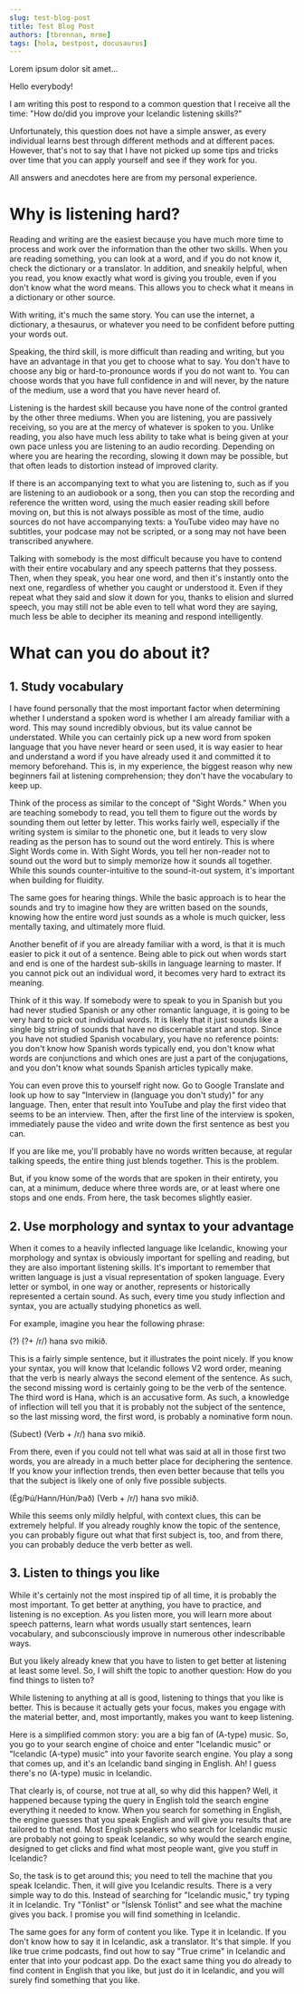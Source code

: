 ```yaml
---
slug: test-blog-post
title: Test Blog Post
authors: [tbrennan, mrme]
tags: [hola, bestpost, docusaurus]
---
```


Lorem ipsum dolor sit amet...

<!-- truncate -->

Hello everybody!

I am writing this post to respond to a common question that I receive all the time: "How do/did you improve your Icelandic listening skills?"

Unfortunately, this question does not have a simple answer, as every individual learns best through different methods and at different paces. However, that's not to say that I have not picked up some tips and tricks over time that you can apply yourself and see if they work for you.

All answers and anecdotes here are from my personal experience.

# Why is listening hard?

Reading and writing are the easiest because you have much more time to process and work over the information than the other two skills. When you are reading something, you can look at a word, and if you do not know it, check the dictionary or a translator. In addition, and sneakily helpful, when you read, you know exactly what word is giving you trouble, even if you don't know what the word means. This allows you to check what it means in a dictionary or other source.

With writing, it's much the same story. You can use the internet, a dictionary, a thesaurus, or whatever you need to be confident before putting your words out.

Speaking, the third skill, is more difficult than reading and writing, but you have an advantage in that you get to choose what to say. You don't have to choose any big or hard-to-pronounce words if you do not want to. You can choose words that you have full confidence in and will never, by the nature of the medium, use a word that you have never heard of.

Listening is the hardest skill because you have none of the control granted by the other three mediums. When you are listening, you are passively receiving, so you are at the mercy of whatever is spoken to you. Unlike reading, you also have much less ability to take what is being given at your own pace unless you are listening to an audio recording. Depending on where you are hearing the recording, slowing it down may be possible, but that often leads to distortion instead of improved clarity.

If there is an accompanying text to what you are listening to, such as if you are listening to an audiobook or a song, then you can stop the recording and reference the written word, using the much easier reading skill before moving on, but this is not always possible as most of the time, audio sources do not have accompanying texts: a YouTube video may have no subtitles, your podcase may not be scripted, or a song may not have been transcribed anywhere.

Talking with somebody is the most difficult because you have to contend with their entire vocabulary and any speech patterns that they possess. Then, when they speak, you hear one word, and then it's instantly onto the next one, regardless of whether you caught or understood it. Even if they repeat what they said and slow it down for you, thanks to elision and slurred speech, you may still not be able even to tell what word they are saying, much less be able to decipher its meaning and respond intelligently.

# What can you do about it?

## 1. Study vocabulary

I have found personally that the most important factor when determining whether I understand a spoken word is whether I am already familiar with a word. This may sound incredibly obvious, but its value cannot be understated. While you can certainly pick up a new word from spoken language that you have never heard or seen used, it is way easier to hear and understand a word if you have already used it and committed it to memory beforehand. This is, in my experience, the biggest reason why new beginners fail at listening comprehension; they don't have the vocabulary to keep up.

Think of the process as similar to the concept of "Sight Words." When you are teaching somebody to read, you tell them to figure out the words by sounding them out letter by letter. This works fairly well, especially if the writing system is similar to the phonetic one, but it leads to very slow reading as the person has to sound out the word entirely. This is where Sight Words come in. With Sight Words, you tell her non-reader not to sound out the word but to simply memorize how it sounds all together. While this sounds counter-intuitive to the sound-it-out system, it's important when building for fluidity.

The same goes for hearing things. While the basic approach is to hear the sounds and try to imagine how they are written based on the sounds, knowing how the entire word just sounds as a whole is much quicker, less mentally taxing, and ultimately more fluid.

Another benefit of if you are already familiar with a word, is that it is much easier to pick it out of a sentence. Being able to pick out when words start and end is one of the hardest sub-skills in language learning to master. If you cannot pick out an individual word, it becomes very hard to extract its meaning.

Think of it this way. If somebody were to speak to you in Spanish but you had never studied Spanish or any other romantic language, it is going to be very hard to pick out individual words. It is likely that it just sounds like a single big string of sounds that have no discernable start and stop. Since you have not studied Spanish vocabulary, you have no reference points: you don't know how Spanish words typically end, you don't know what words are conjunctions and which ones are just a part of the conjugations, and you don't know what sounds Spanish articles typically make.

You can even prove this to yourself right now. Go to Google Translate and look up how to say "Interview in (language you don't study)" for any language. Then, enter that result into YouTube and play the first video that seems to be an interview. Then, after the first line of the interview is spoken, immediately pause the video and write down the first sentence as best you can.

If you are like me, you'll probably have no words written because, at regular talking speeds, the entire thing just blends together. This is the problem.

But, if you know some of the words that are spoken in their entirety, you can, at a minimum, deduce where three words are, or at least where one stops and one ends. From here, the task becomes slightly easier.

## 2. Use morphology and syntax to your advantage

When it comes to a heavily inflected language like Icelandic, knowing your morphology and syntax is obviously important for spelling and reading, but they are also important listening skills. It's important to remember that written language is just a visual representation of spoken language. Every letter or symbol, in one way or another, represents or historically represented a certain sound. As such, every time you study inflection and syntax, you are actually studying phonetics as well.

For example, imagine you hear the following phrase:

(?) (?+ /r/) hana svo mikið.

This is a fairly simple sentence, but it illustrates the point nicely. If you know your syntax, you will know that Icelandic follows V2 word order, meaning that the verb is nearly always the second element of the sentence. As such, the second missing word is certainly going to be the verb of the sentence. The third word is Hana, which is an accusative form. As such, a knowledge of inflection will tell you that it is probably not the subject of the sentence, so the last missing word, the first word, is probably a nominative form noun.

(Subect) (Verb + /r/) hana svo mikið.

From there, even if you could not tell what was said at all in those first two words, you are already in a much better place for deciphering the sentence. If you know your inflection trends, then even better because that tells you that the subject is likely one of only five possible subjects.

(Ég/Þú/Hann/Hún/Það) (Verb + /r/) hana svo mikið.

While this seems only mildly helpful, with context clues, this can be extremely helpful. If you already roughly know the topic of the sentence, you can probably figure out what that first subject is, too, and from there, you can probably deduce the verb better as well.

## 3. Listen to things you like

While it's certainly not the most inspired tip of all time, it is probably the most important. To get better at anything, you have to practice, and listening is no exception. As you listen more, you will learn more about speech patterns, learn what words usually start sentences, learn vocabulary, and subconsciously improve in numerous other indescribable ways.

But you likely already knew that you have to listen to get better at listening at least some level. So, I will shift the topic to another question: How do you find things to listen to?

While listening to anything at all is good, listening to things that you like is better. This is because it actually gets your focus, makes you engage with the material better, and, most importantly, makes you want to keep listening.

Here is a simplified common story: you are a big fan of (A-type) music. So, you go to your search engine of choice and enter "Icelandic music" or "Icelandic (A-type) music" into your favorite search engine. You play a song that comes up, and it's an Icelandic band singing in English. Ah! I guess there's no (A-type) music in Icelandic.

That clearly is, of course, not true at all, so why did this happen? Well, it happened because typing the query in English told the search engine everything it needed to know. When you search for something in English, the engine guesses that you speak English and will give you results that are tailored to that end. Most English speakers who search for Icelandic music are probably not going to speak Icelandic, so why would the search engine, designed to get clicks and find what most people want, give you stuff in Icelandic?

So, the task is to get around this; you need to tell the machine that you speak Icelandic. Then, it will give you Icelandic results. There is a very simple way to do this. Instead of searching for "Icelandic music," try typing it in Icelandic. Try "Tónlist" or "Íslensk Tónlist" and see what the machine gives you back. I promise you will find something in Icelandic.

The same goes for any form of content you like. Type it in Icelandic. If you don't know how to say it in Icelandic, ask a translator. It's that simple. If you like true crime podcasts, find out how to say "True crime" in Icelandic and enter that into your podcast app. Do the exact same thing you do already to find content in English that you like, but just do it in Icelandic, and you will surely find something that you like.
